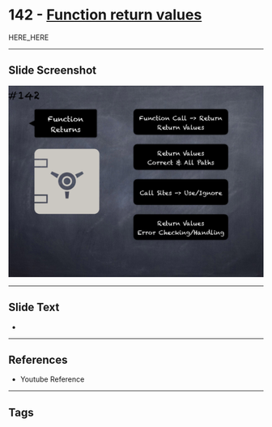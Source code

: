 # 142 - [Function return values](Function%20return%20values.md)

HERE_HERE

___
## Slide Screenshot
![0142.png](../../images/pitfalls_and_best_practices201/142.png)
___
## Slide Text
- 
___
## References
- Youtube Reference
___
## Tags